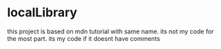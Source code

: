 # localLibrary

this project is based on mdn tutorial with same name.
its not my code for the most part.
its my code if it doesnt have comments